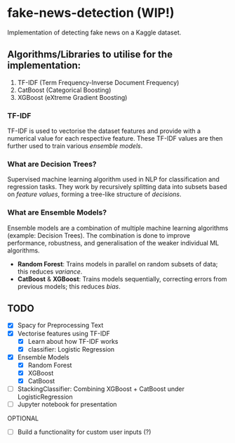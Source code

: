 # fake-news-detection (WIP!)
Implementation of detecting fake news on a Kaggle dataset.

## Algorithms/Libraries to utilise for the implementation:
1. TF-IDF (Term Frequency-Inverse Document Frequency)
2. CatBoost (Categorical Boosting)
3. XGBoost (eXtreme Gradient Boosting)

### TF-IDF
TF-IDF is used to vectorise the dataset features and provide with a numerical value for each respective feature. These TF-IDF values are then further used to train various *ensemble models*.

### What are Decision Trees? 
Supervised machine learning algorithm used in NLP for classification and regression tasks. They work by recursively splitting data into subsets based on *feature values*, forming a tree-like structure of *decisions*.

### What are Ensemble Models?
Ensemble models are a combination of multiple machine learning algorithms (example: Decision Trees). The combination is done to improve performance, robustness, and generalisation of the weaker individual ML algorithms.

- **Random Forest**: Trains models in parallel on random subsets of data; this reduces *variance*.
- **CatBoost** & **XGBoost**: Trains models sequentially, correcting errors from previous models; this reduces *bias*.


## TODO
- [x] Spacy for Preprocessing Text
- [x] Vectorise features using TF-IDF
    - [x] Learn about how TF-IDF works
    - [x] classifier: Logistic Regression 
- [x] Ensemble Models
    - [x] Random Forest
    - [x] XGBoost
    - [x] CatBoost
- [ ] StackingClassifier: Combining XGBoost + CatBoost under LogisticRegression
- [ ] Jupyter notebook for presentation

OPTIONAL
- [ ] Build a functionality for custom user inputs (?)
